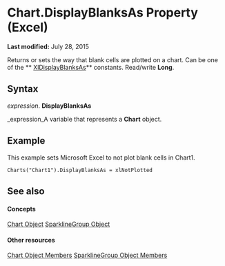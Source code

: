 
# Chart.DisplayBlanksAs Property (Excel)

 **Last modified:** July 28, 2015

Returns or sets the way that blank cells are plotted on a chart. Can be one of the  ** [XlDisplayBlanksAs](ab076e3b-3df6-9d2a-5967-85dec8e80a40.md)** constants. Read/write **Long**.

## Syntax

 _expression_. **DisplayBlanksAs**

 _expression_A variable that represents a  **Chart** object.


## Example

This example sets Microsoft Excel to not plot blank cells in Chart1.


```
Charts("Chart1").DisplayBlanksAs = xlNotPlotted
```


## See also


#### Concepts


 [Chart Object](179c32ce-49bd-6f36-ea12-89fb5443f3ea.md)
 [SparklineGroup Object](cc694d97-a3d3-3473-2e37-0ede67b97680.md)
#### Other resources


 [Chart Object Members](a3f8ac44-02d6-6f3f-b5e0-23f4bd5d6baf.md)
 [SparklineGroup Object Members](dad308ee-d69b-748d-d0c8-ad63c643808f.md)
